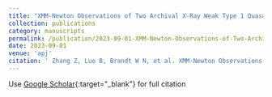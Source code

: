 ```yaml
---
title: "XMM-Newton Observations of Two Archival X-Ray Weak Type 1 Quasars: Obscuration Induced X-Ray Weakness and Variability"
collection: publications
category: manuscripts
permalink: /publication/2023-09-01-XMM-Newton-Observations-of-Two-Archival-X-Ray-Weak-Type-1-Quasars-Obscuration-Induced-X-Ray-Weakness-and-Variability
date: 2023-09-01
venue: 'apj'
citation: ' Zhang Z, Luo B, Brandt W N, et al. XMM-Newton Observations of Two Archival X-Ray Weak Type 1 Quasars: Obscuration Induced X-Ray Weakness and Variability[J]. The Astrophysical Journal, 2023, 954(2): 159.'
---
```

Use [Google Scholar](https://scholar.google.com/scholar?q=XMM+Newton+Observations+of+Two+Archival+X+Ray+Weak+Type+1+Quasars:+Obscuration+Induced+X+Ray+Weakness+and+Variability){:target="_blank"} for full citation